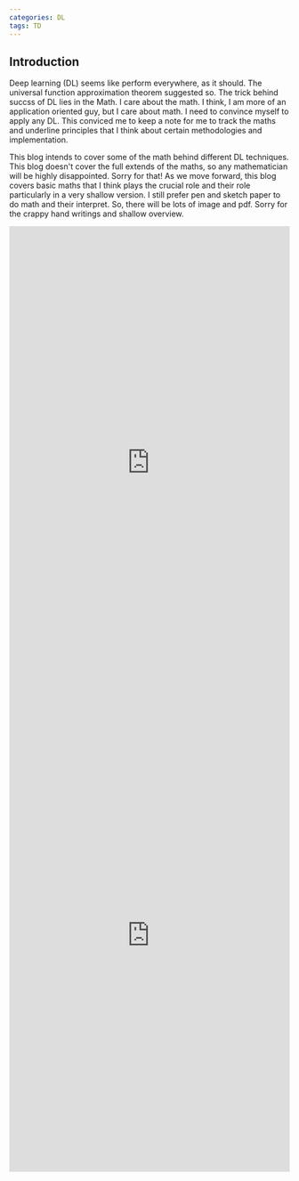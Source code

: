 ```yaml
---
categories: DL
tags: TD
---
```

## Introduction


Deep learning (DL) seems like perform everywhere, as it should. The universal function approximation theorem suggested so. The trick behind succss of DL lies in the Math. I care about the math. I think, I am more of an application oriented guy, but I care about math. I need to convince myself to apply any DL. This conviced me to keep a note for me to track the maths and underline principles that I think about certain methodologies and implementation.

This blog intends to cover some of the math behind different DL techniques. This blog doesn't cover the full extends of the maths, so any mathematician will be highly disappointed. Sorry for that! As we move forward, this blog covers basic maths that I think plays the crucial role and their role particularly in a very shallow version. I still prefer pen and sketch paper to do math and their interpret. So, there will be lots of image and pdf. Sorry for the crappy hand writings and shallow overview.

<embed src="https://mxahan.github.io/PDF_files/reinforce_note_1_12.pdf" width="100%" height="850px"/>

<embed src="https://mxahan.github.io/PDF_files/rl_part2.pdf" width="100%" height="850px"/>

